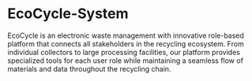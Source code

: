 # EcoCycle-System
EcoCycle is an electronic waste management with innovative role-based platform that connects all stakeholders in the recycling ecosystem. From individual collectors to large processing facilities, our platform provides specialized tools for each user role while maintaining a seamless flow of materials and data throughout the recycling chain.
